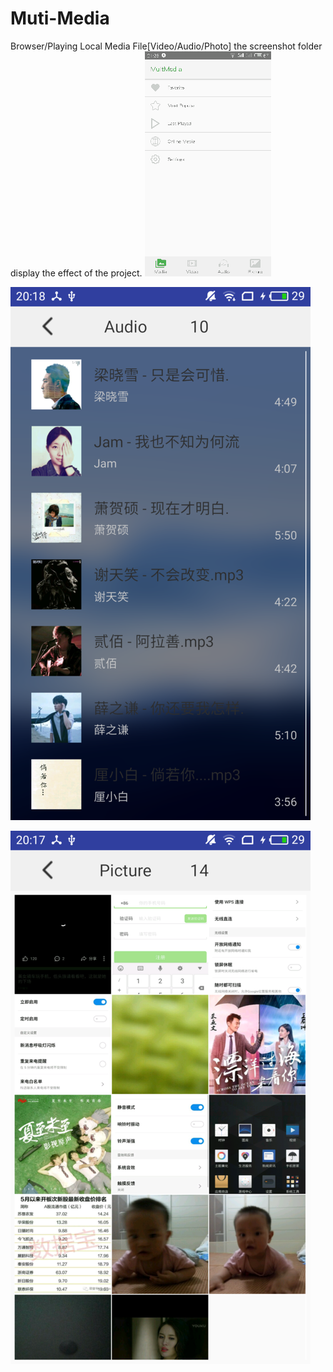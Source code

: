 # Muti-Media
Browser/Playing Local Media File[Video/Audio/Photo] the screenshot folder display the effect of the project.
![home_menu](https://github.com/GongHuixue/Muti-Media/blob/master/screenshot/home_menu.gif)

![audio_browser](https://github.com/GongHuixue/Muti-Media/blob/master/screenshot/audio_browser_gaitubao_com_480x853.png)

![photo_browser](https://github.com/GongHuixue/Muti-Media/blob/master/screenshot/picture_browser_gaitubao_com_480x853.png)
